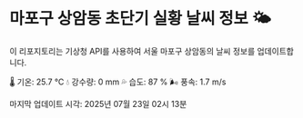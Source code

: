 
# 마포구 상암동 초단기 실황 날씨 정보 🌤️

이 리포지토리는 기상청 API를 사용하여 서울 마포구 상암동의 날씨 정보를 업데이트합니다. 

🌡️ 기온: 25.7 ℃
💧 강수량: 0 mm
💦 습도: 87 %
🌬️ 풍속: 1.7 m/s

마지막 업데이트 시각: 2025년 07월 23일 02시 13분    
